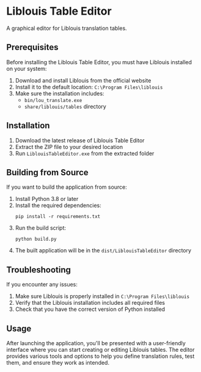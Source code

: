 # Liblouis Table Editor

A graphical editor for Liblouis translation tables.

## Prerequisites

Before installing the Liblouis Table Editor, you must have Liblouis installed on your system:

1. Download and install Liblouis from the official website
2. Install it to the default location: `C:\Program Files\liblouis`
3. Make sure the installation includes:
   - `bin/lou_translate.exe`
   - `share/liblouis/tables` directory

## Installation

1. Download the latest release of Liblouis Table Editor
2. Extract the ZIP file to your desired location
3. Run `LiblouisTableEditor.exe` from the extracted folder

## Building from Source

If you want to build the application from source:

1. Install Python 3.8 or later
2. Install the required dependencies:
   ```
   pip install -r requirements.txt
   ```
3. Run the build script:
   ```
   python build.py
   ```
4. The built application will be in the `dist/LiblouisTableEditor` directory

## Troubleshooting

If you encounter any issues:

1. Make sure Liblouis is properly installed in `C:\Program Files\liblouis`
2. Verify that the Liblouis installation includes all required files
3. Check that you have the correct version of Python installed

## Usage

After launching the application, you'll be presented with a user-friendly interface where you can start creating or editing Liblouis tables. The editor provides various tools and options to help you define translation rules, test them, and ensure they work as intended.
